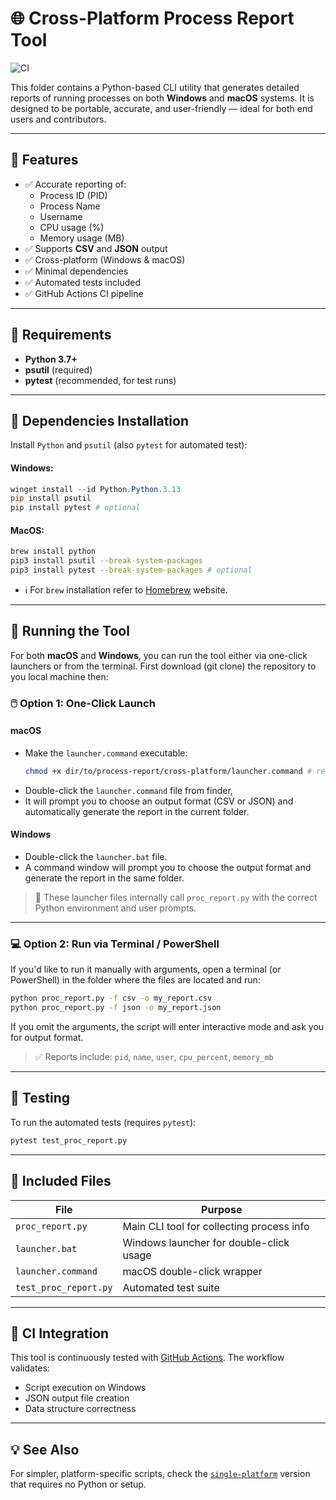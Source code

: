 # 🌐 Cross-Platform Process Report Tool

![CI](https://github.com/Arsenoid2/process-report/actions/workflows/test.yml/badge.svg)

This folder contains a Python-based CLI utility that generates detailed reports of running processes on both **Windows** and **macOS** systems. It is designed to be portable, accurate, and user-friendly — ideal for both end users and contributors.

---

## 🚀 Features

- ✅ Accurate reporting of:
  - Process ID (PID)
  - Process Name
  - Username
  - CPU usage (%)
  - Memory usage (MB)
- ✅ Supports **CSV** and **JSON** output
- ✅ Cross-platform (Windows & macOS)
- ✅ Minimal dependencies
- ✅ Automated tests included
- ✅ GitHub Actions CI pipeline

---

## 🐍 Requirements

- **Python 3.7+**
- **psutil** (required)
- **pytest** (recommended, for test runs)

---

## 💾 Dependencies Installation

Install `Python` and `psutil` (also `pytest` for automated test):

#### Windows:
```powershell
winget install --id Python.Python.3.13
pip install psutil
pip install pytest # optional
```

#### MacOS:
```bash
brew install python
pip3 install psutil --break-system-packages
pip3 install pytest --break-system-packages # optional
```
* ℹ️ For `brew` installation refer to [Homebrew](https://brew.sh/) website.

---

## 🧪 Running the Tool

For both **macOS** and **Windows**, you can run the tool either via one-click launchers or from the terminal. First download (git clone) the repository to you local machine then:

### 🖱️ Option 1: One-Click Launch

#### macOS
- Make the `launcher.command` executable:
    ```bash
    chmod +x dir/to/process-report/cross-platform/launcher.command # replace dir/to with actual dir
    ```
- Double-click the `launcher.command` file from finder,
- It will prompt you to choose an output format (CSV or JSON) and automatically generate the report in the current folder.

#### Windows
- Double-click the `launcher.bat` file.
- A command window will prompt you to choose the output format and generate the report in the same folder.

> 📌 These launcher files internally call `proc_report.py` with the correct Python environment and user prompts.

---

### 💻 Option 2: Run via Terminal / PowerShell

If you'd like to run it manually with arguments, open a terminal (or PowerShell) in the folder where the files are located and run:

```bash
python proc_report.py -f csv -o my_report.csv
python proc_report.py -f json -o my_report.json
```

If you omit the arguments, the script will enter interactive mode and ask you for output format.

> ✅ Reports include: `pid`, `name`, `user`, `cpu_percent`, `memory_mb`

---

## 🧪 Testing

To run the automated tests (requires `pytest`):

```bash
pytest test_proc_report.py
```

---

## 📂 Included Files

| File                | Purpose                                  |
|---------------------|------------------------------------------|
| `proc_report.py`     | Main CLI tool for collecting process info |
| `launcher.bat`       | Windows launcher for double-click usage  |
| `launcher.command`   | macOS double-click wrapper                |
| `test_proc_report.py`| Automated test suite                     |

---

## 🤖 CI Integration

This tool is continuously tested with [GitHub Actions](https://github.com/Arsenoid2/process-report/actions). The workflow validates:
- Script execution on Windows
- JSON output file creation
- Data structure correctness

---

## 💡 See Also

For simpler, platform-specific scripts, check the [`single-platform`](https://github.com/Arsenoid2/process-report/tree/c71788a9ecc9d8324de19608c725f202820376e9/Single-platform) version that requires no Python or setup.
